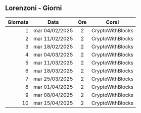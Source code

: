 ## Lorenzoni - Giorni

|Giornata| Data | Ore | Corsi |
|--:|:-:|:-:|:-:|
|1|mar 04/02/2025|2|CryptoWithBlocks|
|2|mar 11/02/2025|2|CryptoWithBlocks|
|3|mar 18/02/2025|2|CryptoWithBlocks|
|4|mar 04/03/2025|2|CryptoWithBlocks|
|5|mar 11/03/2025|2|CryptoWithBlocks|
|6|mar 18/03/2025|2|CryptoWithBlocks|
|7|mar 25/03/2025|2|CryptoWithBlocks|
|8|mar 01/04/2025|2|CryptoWithBlocks|
|9|mar 08/04/2025|2|CryptoWithBlocks|
|10|mar 15/04/2025|2|CryptoWithBlocks|


